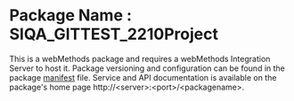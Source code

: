 # Package Name : SIQA_GITTEST_2210Project
This is a webMethods package and requires a webMethods Integration Server to host it. Package versioning and configuration can be found in the package [manifest](./SIQA_GITTEST_2210Project/manifest.v3) file. Service and API documentation is available on the package's home page http://&lt;server&gt;:&lt;port&gt;/&lt;packagename>.